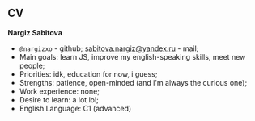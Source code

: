## CV 
**Nargiz Sabitova**
- `@nargizxo` - github; sabitova.nargiz@yandex.ru - mail; 
- Main goals: learn JS, improve my english-speaking skills, meet new people; 
- Priorities: idk, education for now, i guess;
- Strengths: patience, open-minded (and i'm always the curious one);  
- Work experience: none;
- Desire to learn: a lot lol;
- English Language: C1 (advanced) 